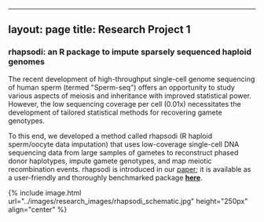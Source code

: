 
---
layout: page
title: Research Project 1
---

### rhapsodi: an R package to impute sparsely sequenced haploid genomes 
The recent development of high-throughput single-cell genome sequencing of human sperm (termed "Sperm-seq") offers an 
opportunity to study various aspects of meiosis and inheritance with improved statistical power. However, the low 
sequencing coverage per cell (0.01x) necessitates the development of tailored statistical methods for recovering gamete 
genotypes.

To this end, we developed a method called rhapsodi (R haploid sperm/oocyte data imputation) that uses low-coverage 
single-cell DNA sequencing data from large samples of gametes to reconstruct phased donor haplotypes, impute gamete 
genotypes, and map meiotic recombination events. rhapsodi is introduced in our 
[paper](https://doi.org/10.7554/eLife.76383); it is available as a user-friendly and thoroughly benchmarked package 
**[here](https://github.com/mccoy-lab/rhapsodi)**. 

{% include image.html url="../images/research_images/rhapsodi_schematic.jpg" height="250px" align="center" %}
